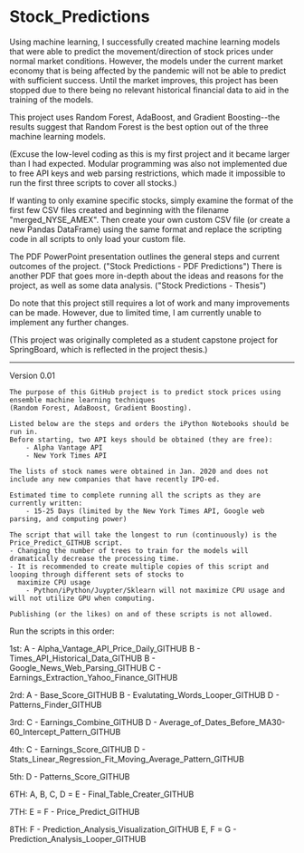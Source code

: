 # Stock_Predictions
Using machine learning, I successfully created machine learning models that were able to predict the movement/direction of stock
prices under normal market conditions. However, the models under the current market economy that is being affected by the 
pandemic will not be able to predict with sufficient success. Until the market improves, this project has been stopped due to 
there being no relevant historical financial data to aid in the training of the models.

This project uses Random Forest, AdaBoost, and Gradient Boosting--the results suggest that Random Forest is the best option out 
of the three machine learning models.

(Excuse the low-level coding as this is my first project and it became larger than I had expected. Modular programming was also 
not implemented due to free API keys and web parsing restrictions, which made it impossible to run the first three scripts to
cover all stocks.)

If wanting to only examine specific stocks, simply examine the format of the first few CSV files created and beginning with the 
filename "merged_NYSE_AMEX". Then create your own custom CSV file (or create a new Pandas DataFrame) using the same format and 
replace the scripting code in all scripts to only load your custom file.

The PDF PowerPoint presentation outlines the general steps and current outcomes of the project. 
    ("Stock Predictions - PDF Predictions")
There is another PDF that goes more in-depth about the ideas and reasons for the project, as well as some data analysis.
    ("Stock Predictions - Thesis")

Do note that this project still requires a lot of work and many improvements can be made. However, due to limited time, I am 
currently unable to implement any further changes.


(This project was originally completed as a student capstone project for SpringBoard, which is reflected in the project thesis.)


______________________________________________________________________________________________________________________


Version 0.01


    The purpose of this GitHub project is to predict stock prices using ensemble machine learning techniques
    (Random Forest, AdaBoost, Gradient Boosting).
    
    Listed below are the steps and orders the iPython Notebooks should be run in.
    Before starting, two API keys should be obtained (they are free):
        - Alpha Vantage API
        - New York Times API
    
    The lists of stock names were obtained in Jan. 2020 and does not include any new companies that have recently IPO-ed.
        
    Estimated time to complete running all the scripts as they are currently written:
        - 15-25 Days (limited by the New York Times API, Google web parsing, and computing power)
        
    The script that will take the longest to run (continuously) is the Price_Predict_GITHUB script.
    - Changing the number of trees to train for the models will dramatically decrease the processing time.
    - It is recommended to create multiple copies of this script and looping through different sets of stocks to 
      maximize CPU usage
        - Python/iPython/Juypter/Sklearn will not maximize CPU usage and will not utilize GPU when computing.
    
    Publishing (or the likes) on and of these scripts is not allowed.


Run the scripts in this order:

1st:
A - Alpha_Vantage_API_Price_Daily_GITHUB
B - Times_API_Historical_Data_GITHUB
B - Google_News_Web_Parsing_GITHUB
C - Earnings_Extraction_Yahoo_Finance_GITHUB

2rd:
A - Base_Score_GITHUB
B - Evalutating_Words_Looper_GITHUB
D - Patterns_Finder_GITHUB

3rd:
C - Earnings_Combine_GITHUB
D - Average_of_Dates_Before_MA30-60_Intercept_Pattern_GITHUB

4th:
C - Earnings_Score_GITHUB
D - Stats_Linear_Regression_Fit_Moving_Average_Pattern_GITHUB

5th:
D - Patterns_Score_GITHUB

6TH:
A, B, C, D = E - Final_Table_Creater_GITHUB

7TH:
E = F - Price_Predict_GITHUB

8TH:
F - Prediction_Analysis_Visualization_GITHUB
E, F = G - Prediction_Analysis_Looper_GITHUB
